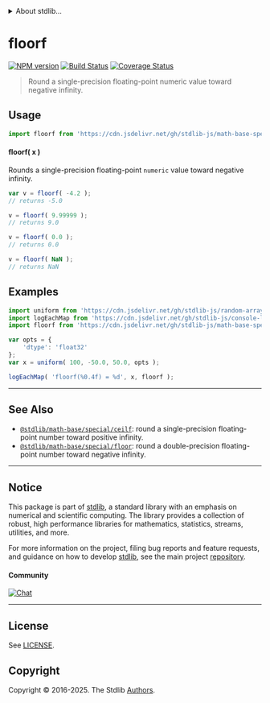 <!--

@license Apache-2.0

Copyright (c) 2020 The Stdlib Authors.

Licensed under the Apache License, Version 2.0 (the "License");
you may not use this file except in compliance with the License.
You may obtain a copy of the License at

   http://www.apache.org/licenses/LICENSE-2.0

Unless required by applicable law or agreed to in writing, software
distributed under the License is distributed on an "AS IS" BASIS,
WITHOUT WARRANTIES OR CONDITIONS OF ANY KIND, either express or implied.
See the License for the specific language governing permissions and
limitations under the License.

-->


<details>
  <summary>
    About stdlib...
  </summary>
  <p>We believe in a future in which the web is a preferred environment for numerical computation. To help realize this future, we've built stdlib. stdlib is a standard library, with an emphasis on numerical and scientific computation, written in JavaScript (and C) for execution in browsers and in Node.js.</p>
  <p>The library is fully decomposable, being architected in such a way that you can swap out and mix and match APIs and functionality to cater to your exact preferences and use cases.</p>
  <p>When you use stdlib, you can be absolutely certain that you are using the most thorough, rigorous, well-written, studied, documented, tested, measured, and high-quality code out there.</p>
  <p>To join us in bringing numerical computing to the web, get started by checking us out on <a href="https://github.com/stdlib-js/stdlib">GitHub</a>, and please consider <a href="https://opencollective.com/stdlib">financially supporting stdlib</a>. We greatly appreciate your continued support!</p>
</details>

# floorf

[![NPM version][npm-image]][npm-url] [![Build Status][test-image]][test-url] [![Coverage Status][coverage-image]][coverage-url] <!-- [![dependencies][dependencies-image]][dependencies-url] -->

> Round a single-precision floating-point numeric value toward negative infinity.



<section class="usage">

## Usage

```javascript
import floorf from 'https://cdn.jsdelivr.net/gh/stdlib-js/math-base-special-floorf@deno/mod.js';
```

#### floorf( x )

Rounds a single-precision floating-point `numeric` value toward negative infinity.

```javascript
var v = floorf( -4.2 );
// returns -5.0

v = floorf( 9.99999 );
// returns 9.0

v = floorf( 0.0 );
// returns 0.0

v = floorf( NaN );
// returns NaN
```

</section>

<!-- /.usage -->

<section class="examples">

## Examples

<!-- eslint no-undef: "error" -->

```javascript
import uniform from 'https://cdn.jsdelivr.net/gh/stdlib-js/random-array-uniform@deno/mod.js';
import logEachMap from 'https://cdn.jsdelivr.net/gh/stdlib-js/console-log-each-map@deno/mod.js';
import floorf from 'https://cdn.jsdelivr.net/gh/stdlib-js/math-base-special-floorf@deno/mod.js';

var opts = {
    'dtype': 'float32'
};
var x = uniform( 100, -50.0, 50.0, opts );

logEachMap( 'floorf(%0.4f) = %d', x, floorf );
```

</section>

<!-- /.examples -->

<!-- C interface documentation. -->



<!-- Section for related `stdlib` packages. Do not manually edit this section, as it is automatically populated. -->

<section class="related">

* * *

## See Also

-   <span class="package-name">[`@stdlib/math-base/special/ceilf`][@stdlib/math/base/special/ceilf]</span><span class="delimiter">: </span><span class="description">round a single-precision floating-point number toward positive infinity.</span>
-   <span class="package-name">[`@stdlib/math-base/special/floor`][@stdlib/math/base/special/floor]</span><span class="delimiter">: </span><span class="description">round a double-precision floating-point number toward negative infinity.</span>

</section>

<!-- /.related -->

<!-- Section for all links. Make sure to keep an empty line after the `section` element and another before the `/section` close. -->


<section class="main-repo" >

* * *

## Notice

This package is part of [stdlib][stdlib], a standard library with an emphasis on numerical and scientific computing. The library provides a collection of robust, high performance libraries for mathematics, statistics, streams, utilities, and more.

For more information on the project, filing bug reports and feature requests, and guidance on how to develop [stdlib][stdlib], see the main project [repository][stdlib].

#### Community

[![Chat][chat-image]][chat-url]

---

## License

See [LICENSE][stdlib-license].


## Copyright

Copyright &copy; 2016-2025. The Stdlib [Authors][stdlib-authors].

</section>

<!-- /.stdlib -->

<!-- Section for all links. Make sure to keep an empty line after the `section` element and another before the `/section` close. -->

<section class="links">

[npm-image]: http://img.shields.io/npm/v/@stdlib/math-base-special-floorf.svg
[npm-url]: https://npmjs.org/package/@stdlib/math-base-special-floorf

[test-image]: https://github.com/stdlib-js/math-base-special-floorf/actions/workflows/test.yml/badge.svg?branch=main
[test-url]: https://github.com/stdlib-js/math-base-special-floorf/actions/workflows/test.yml?query=branch:main

[coverage-image]: https://img.shields.io/codecov/c/github/stdlib-js/math-base-special-floorf/main.svg
[coverage-url]: https://codecov.io/github/stdlib-js/math-base-special-floorf?branch=main

<!--

[dependencies-image]: https://img.shields.io/david/stdlib-js/math-base-special-floorf.svg
[dependencies-url]: https://david-dm.org/stdlib-js/math-base-special-floorf/main

-->

[chat-image]: https://img.shields.io/gitter/room/stdlib-js/stdlib.svg
[chat-url]: https://app.gitter.im/#/room/#stdlib-js_stdlib:gitter.im

[stdlib]: https://github.com/stdlib-js/stdlib

[stdlib-authors]: https://github.com/stdlib-js/stdlib/graphs/contributors

[umd]: https://github.com/umdjs/umd
[es-module]: https://developer.mozilla.org/en-US/docs/Web/JavaScript/Guide/Modules

[deno-url]: https://github.com/stdlib-js/math-base-special-floorf/tree/deno
[deno-readme]: https://github.com/stdlib-js/math-base-special-floorf/blob/deno/README.md
[umd-url]: https://github.com/stdlib-js/math-base-special-floorf/tree/umd
[umd-readme]: https://github.com/stdlib-js/math-base-special-floorf/blob/umd/README.md
[esm-url]: https://github.com/stdlib-js/math-base-special-floorf/tree/esm
[esm-readme]: https://github.com/stdlib-js/math-base-special-floorf/blob/esm/README.md
[branches-url]: https://github.com/stdlib-js/math-base-special-floorf/blob/main/branches.md

[stdlib-license]: https://raw.githubusercontent.com/stdlib-js/math-base-special-floorf/main/LICENSE

<!-- <related-links> -->

[@stdlib/math/base/special/ceilf]: https://github.com/stdlib-js/math-base-special-ceilf/tree/deno

[@stdlib/math/base/special/floor]: https://github.com/stdlib-js/math-base-special-floor/tree/deno

<!-- </related-links> -->

</section>

<!-- /.links -->
